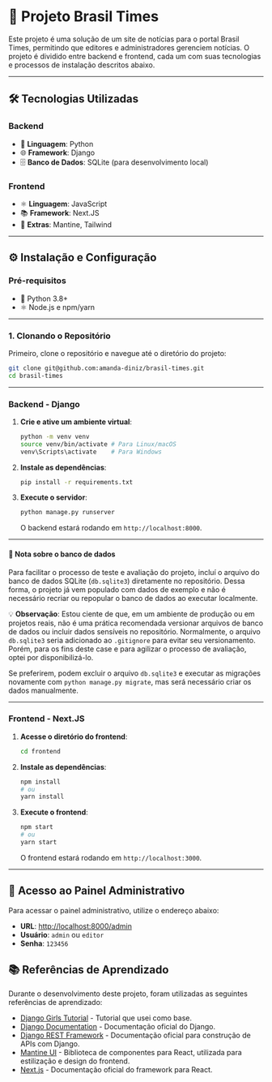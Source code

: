# 📰 Projeto Brasil Times

Este projeto é uma solução de um site de notícias para o portal Brasil Times, permitindo que editores e administradores gerenciem notícias. O projeto é dividido entre backend e frontend, cada um com suas tecnologias e processos de instalação descritos abaixo.

---

## 🛠️ Tecnologias Utilizadas

### Backend

- 🐍 **Linguagem**: Python
- 🌐 **Framework**: Django
- 🗄️ **Banco de Dados**: SQLite (para desenvolvimento local)

### Frontend

- ⚛️ **Linguagem**: JavaScript
- 📚 **Framework**: Next.JS
- 🎨 **Extras**: Mantine, Tailwind

---

## ⚙️ Instalação e Configuração

### Pré-requisitos

- 🐍 Python 3.8+
- ⚛️ Node.js e npm/yarn

---

### 1. Clonando o Repositório

Primeiro, clone o repositório e navegue até o diretório do projeto:

```bash
git clone git@github.com:amanda-diniz/brasil-times.git
cd brasil-times
```

---

### Backend - Django

1. **Crie e ative um ambiente virtual**:

   ```bash
   python -m venv venv
   source venv/bin/activate # Para Linux/macOS
   venv\Scripts\activate    # Para Windows
   ```

2. **Instale as dependências**:

   ```bash
   pip install -r requirements.txt
   ```

3. **Execute o servidor**:

   ```bash
   python manage.py runserver
   ```

   O backend estará rodando em `http://localhost:8000`.

---
   
#### 📝 Nota sobre o banco de dados

Para facilitar o processo de teste e avaliação do projeto, incluí o arquivo do banco de dados SQLite (`db.sqlite3`) diretamente no repositório. Dessa forma, o projeto já vem populado com dados de exemplo e não é necessário recriar ou repopular o banco de dados ao executar localmente.

💡 **Observação**: Estou ciente de que, em um ambiente de produção ou em projetos reais, não é uma prática recomendada versionar arquivos de banco de dados ou incluir dados sensíveis no repositório. Normalmente, o arquivo `db.sqlite3` seria adicionado ao `.gitignore` para evitar seu versionamento. Porém, para os fins deste case e para agilizar o processo de avaliação, optei por disponibilizá-lo.

Se preferirem, podem excluir o arquivo `db.sqlite3` e executar as migrações novamente com `python manage.py migrate`, mas será necessário criar os dados manualmente.


---

### Frontend - Next.JS

1. **Acesse o diretório do frontend**:

   ```bash
   cd frontend
   ```

2. **Instale as dependências**:

   ```bash
   npm install
   # ou
   yarn install
   ```

3. **Execute o frontend**:

   ```bash
   npm start
   # ou
   yarn start
   ```

   O frontend estará rodando em `http://localhost:3000`.

---

## 🔑 Acesso ao Painel Administrativo

Para acessar o painel administrativo, utilize o endereço abaixo:

- **URL**: [http://localhost:8000/admin](http://localhost:8000/admin)
- **Usuário**: `admin` ou `editor`
- **Senha**: `123456`

## 📚 Referências de Aprendizado

Durante o desenvolvimento deste projeto, foram utilizadas as seguintes referências de aprendizado:

- [Django Girls Tutorial](https://tutorial.djangogirls.org/pt/) - Tutorial que usei como base. 
- [Django Documentation](https://docs.djangoproject.com/en/5.1/) - Documentação oficial do Django.
- [Django REST Framework](https://www.django-rest-framework.org/) - Documentação oficial para construção de APIs com Django.
- [Mantine UI](https://mantine.dev/getting-started/) - Biblioteca de componentes para React, utilizada para estilização e design do frontend.
- [Next.js](https://nextjs.org/) - Documentação oficial do framework para React.
